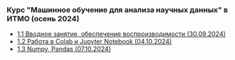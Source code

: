 ### Курс "Машинное обучение для анализа научных данных" в ИТМО (осень 2024)
- [1.1 Вводное занятие, обеспечение воспроизводимости (30.09.2024)]()
- [1.2 Работа в Colab и Jupyter Notebook (04.10.2024)]()
- [1.3 Numpy, Pandas (07.10.2024)]()


